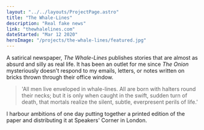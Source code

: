 ```yaml
---
layout: "../../layouts/ProjectPage.astro"
title: "The Whale-Lines"
description: "Real fake news"
link: "thewhalelines.com"
dateStarted: "Mar 12 2020"
heroImage: "/projects/the-whale-lines/featured.jpg"
---
```


A satirical newspaper, _The Whale-Lines_ publishes stories that are almost as absurd and silly as real life. It has been an outlet for me since _The Onion_ mysteriously doesn't respond to my emails, letters, or notes written on bricks thrown through their office window.

> 'All men live enveloped in whale-lines. All are born with halters round their necks; but it is only when caught in the swift, sudden turn of death, that mortals realize the silent, subtle, everpresent perils of life.'

I harbour ambitions of one day putting together a printed edition of the paper and distributing it at Speakers' Corner in London.

